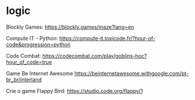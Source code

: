 # logic

Blockly Games: 
https://blockly.games/maze?lang=en

Compute IT - Python:
https://compute-it.toxicode.fr/?hour-of-code&progression=python 

Code Combat:
https://codecombat.com/play/goblins-hoc?hour_of_code=true 

Game Be Internet Awesome
https://beinternetawesome.withgoogle.com/pt-br_br/interland

Crie o game Flappy Bird:
https://studio.code.org/flappy/1
